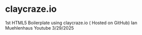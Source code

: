 # claycraze.io
1st HTML5 Boilerplate using claycraze.io ( Hosted on GitHub) Ian Muehlenhaus Youtube 3/29/2025

